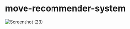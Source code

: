 # move-recommender-system 

![Screenshot (23)](https://user-images.githubusercontent.com/86703662/139533736-a03ca932-0b01-4464-9ae4-14aca85266c7.png)

